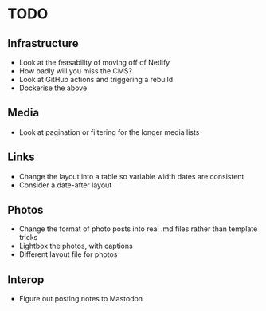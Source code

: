 # TODO

## Infrastructure
- Look at the feasability of moving off of Netlify
- How badly will you miss the CMS?
- Look at GitHub actions and triggering a rebuild
- Dockerise the above

## Media
- Look at pagination or filtering for the longer media lists

## Links
- Change the layout into a table so variable width dates are consistent
- Consider a date-after layout

## Photos
- Change the format of photo posts into real .md files rather than template tricks
- Lightbox the photos, with captions
- Different layout file for photos

## Interop
- Figure out posting notes to Mastodon
